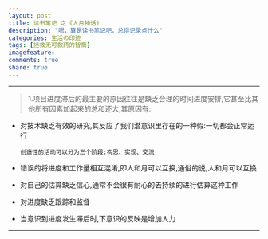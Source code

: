 ```yaml
---
layout: post
title: 读书笔记 之《人月神话》
description: "嗯，算是读书笔记吧，总得记录点什么"
categories: 生活の印迹
tags: [拯救无可救药的智商]
imagefeature: 
comments: true
share: true
---
```



------------------------------------------------------
>  1.项目进度滞后的最主要的原因往往是缺乏合理的时间进度安排,它甚至比其他所有因素加起来的总和还大,其原因有:
	
* 对技术缺乏有效的研究,其反应了我们潜意识里存在的一种假:一切都会正常运行

    `创造性的活动可以分为三个阶段:构思、实现、交流`

* 错误的将进度和工作量相互混淆,即人和月可以互换,通俗的说,人和月可以互换 
* 对自己的估算缺乏信心,通常不会很有耐心的去持续的进行估算这种工作
* 对进度缺乏跟踪和监督
* 当意识到进度发生滞后时,下意识的反映是增加人力

-------------------------------------------------------
